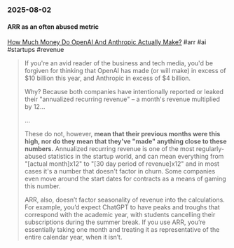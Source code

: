 ### 2025-08-02
#### ARR as an often abused metric
[How Much Money Do OpenAI And Anthropic Actually Make?](https://www.wheresyoured.at/howmuchmoney/) #arr #ai #startups #revenue 

> If you're an avid reader of the business and tech media, you'd be forgiven for thinking that OpenAI has made (or will make) in excess of $10 billion this year, and Anthropic in excess of $4 billion.
>
> Why? Because both companies have intentionally reported or leaked their "annualized recurring revenue" – a month's revenue multiplied by 12…
> 
> …
> 
> These do not, however, **mean that their previous months were this high, nor do they mean that they've "made" anything close to these numbers.** Annualized recurring revenue is one of the most regularly-abused statistics in the startup world, and can mean everything from "[actual month]x12" to "[30 day period of revenue]x12" and in most cases it's a number that doesn't factor in churn. Some companies even move around the start dates for contracts as a means of gaming this number. 
> 
> ARR, also, doesn’t factor seasonality of revenue into the calculations. For example, you’d expect ChatGPT to have peaks and troughs that correspond with the academic year, with students cancelling their subscriptions during the summer break. If you use ARR, you’re essentially taking one month and treating it as representative of the entire calendar year, when it isn’t.
> 
> 


